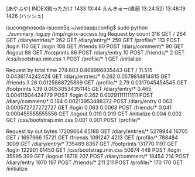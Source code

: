 [あやふや] INDEX貼っただけ 1433
13:44 えんきゅー(直前 13:24:52)       13:48:19	1426	(ハッシュ)


isucon@hosoda-isucon5q:~/webapp/config$ sudo python ../summary_log.py /tmp/nginx-access.log
Request by count
316 GET /
264 GET /diary/entries/*
262 GET /diary/entry/*
259 GET /profile/*
113 POST /login
110 GET /login
108 GET /friends
90 POST /diary/comment/*
90 GET /logout
88 GET /footprints
86 POST /diary/entry
10 POST /friends/*
2 GET /css/bootstrap.min.css
1 POST /profile/*
1 GET /initialize

Request by total time
274.603 0.868996835443 GET /
11.515 0.0436174242424 GET /diary/entries/*
6.262 0.0579814814815 GET /friends
3.26 0.0125868725869 GET /profile/*
2.79 0.0317045454545 GET /footprints
1.39 0.00530534351145 GET /diary/entry/*
0.465 0.00411504424779 POST /login
0.262 0.00291111111111 POST /diary/comment/*
0.184 0.00213953488372 POST /diary/entry
0.063 0.000572727272727 GET /login
0.063 0.0063 POST /friends/*
0.041 0.000455555555556 GET /logout
0.019 0.019 GET /initialize
0.004 0.002 GET /css/bootstrap.min.css
0.001 0.001 POST /profile/*

Request by out bytes
17209664 65188 GET /diary/entries/*
5278944 16705 GET /
1697966 15721 GET /friends
1091247 4213 GET /profile/*
788484 3009 GET /diary/entry/*
735469 8357 GET /footprints
131770 1197 GET /login
122901 61450 GET /css/bootstrap.min.css
50674 448 POST /login
35995 399 GET /logout
18718 207 POST /diary/comment/*
18454 214 POST /diary/entry
1970 197 POST /friends/*
211 211 POST /profile/*
170 170 GET /initialize



